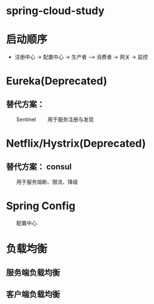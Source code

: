 # spring-cloud-study
# 启动顺序
* 注册中心 -> 配置中心 -> 生产者 —> 消费者 -> 网关 -> 监控

# Eureka(Deprecated)
## 替代方案： 
&emsp;&emsp;Sentinel
&emsp;&emsp;用于服务注册与发现

# Netflix/Hystrix(Deprecated)
## 替代方案： consul
&emsp;&emsp;用于服务熔断、限流、降级

# Spring Config
&emsp;&emsp;配置中心

# 负载均衡
## 服务端负载均衡

## 客户端负载均衡